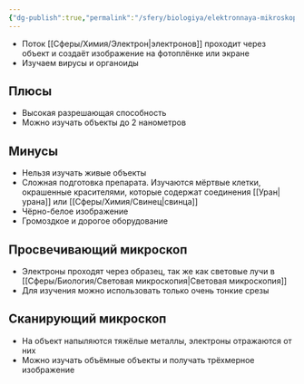 ```yaml
---
{"dg-publish":true,"permalink":"/sfery/biologiya/elektronnaya-mikroskopiya/","tags":["Общаябиология"]}
---
```


- Поток [[Сферы/Химия/Электрон\|электронов]] проходит через объект и создаёт изображение на фотоплёнке или экране
- Изучаем вирусы и органоиды
## Плюсы
- Высокая разрешающая способность
- Можно изучать объекты до 2 нанометров
## Минусы
- Нельзя изучать живые объекты
- Сложная подготовка препарата. Изучаются мёртвые клетки, окрашенные красителями, которые содержат соединения [[Уран\|урана]] или [[Сферы/Химия/Свинец\|свинца]]
- Чёрно-белое изображение
- Громоздкое и дорогое оборудование
## Просвечивающий микроскоп
- Электроны проходят через образец, так же как световые лучи в [[Сферы/Биология/Световая микроскопия\|Световая микроскопия]]
- Для изучения можно использовать только очень тонкие срезы
## Сканирующий микроскоп
- На объект напыляются тяжёлые металлы, электроны отражаются от них
- Можно изучать объёмные объекты и получать трёхмерное изображение